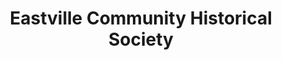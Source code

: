 ---
layout: repo
title: "Eastville Community Historical Society"
id: 22275
permalink: repos/22275/
---